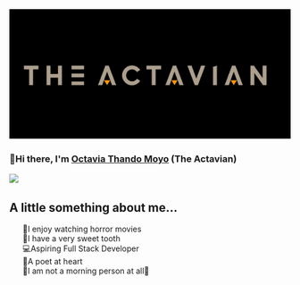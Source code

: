 <img src="/img/actavian.png" width="846px" alt=""/>

### 👋Hi there, I'm [Octavia Thando Moyo](https://www.linkedin.com/in/octavia-moyo-563008219/) (The Actavian)

<div style="width:480px">
    <!-- <iframe allow="fullscreen" frameBorder="0" height="270" src="https://giphy.com/embed/Ze44chcCSUpyVN1gmQ/video" width="480"></iframe> -->
    <img src="https://giphy.com/embed/Ze44chcCSUpyVN1gmQ/video">
</div>

<h2>A little something about me...</h2>

<ul>👿I enjoy watching horror movies<br>🍭I have a very sweet tooth<br>💻Aspiring Full Stack Developer<br>🌹A poet at heart<br>🌄I am not a morning person at all🙈<br>


<!---
TaviaThando/TaviaThando is a ✨ special ✨ repository because its `README.md` (this file) appears on your GitHub profile.
You can click the Preview link to take a look at your changes.
--->

